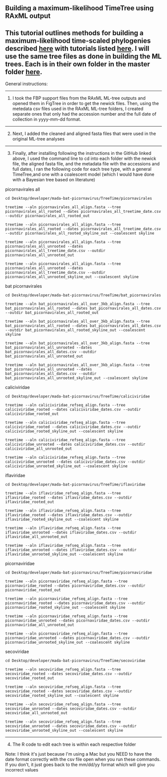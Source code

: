 Building a maximum-likelihood TimeTree using RAxML output
---

This tutorial outlines methods for building a maximum-likelihood time-scaled phylogenies described [here](https://www.ncbi.nlm.nih.gov/pmc/articles/PMC5758920/) with tutorials listed [here](https://github.com/neherlab/treetime). I will use the same tree files as done in building the ML trees. Each is in their own folder in the master folder [here]().
---
General instructions: 
___
1. I took the FBP support files from the RAxML ML-tree outputs and opened them in FigTree in order to get the newick files. Then, using the metedata csv files used in the RAxML ML-tree folders, I created separate ones that only had the accession number and the full date of collection in yyyy-mm-dd format. 
---

2. Next, I added the cleaned and aligned fasta files that were used in the original ML-tree analyses

---
3. Finally, after installing following the instructions in the GitHub linked above, I used the command line to cd into each folder with the newick file, the aligned fasta file, and the metadata file with the accessions and full dates, I ran the following code for each tree type, with a general TimeTree,and one with a coalescent model (which I would have done with a Bayesian tree based on literature)

picornavirales all
```
cd Desktop/developer/mada-bat-picornavirus/TreeTime/picornavirales

treetime --aln picornavirales_all_align.fasta --tree picornavirales_all_rooted --dates picornavirales_all_treetime_date.csv --outdir picornavirales_all_rooted_out

treetime --aln picornavirales_all_align.fasta --tree picornavirales_all_rooted --dates picornavirales_all_treetime_date.csv --outdir picornavirales_all_rooted_skyline_out --coalescent skyline

treetime --aln picornavirales_all_align.fasta --tree picornavirales_all_unrooted --dates picornavirales_all_treetime_date.csv --outdir picornavirales_all_unrooted_out

treetime --aln picornavirales_all_align.fasta --tree picornavirales_all_unrooted --dates picornavirales_all_treetime_date.csv --outdir picornavirales_all_unrooted_skyline_out --coalescent skyline

```

bat picornavirales
```
cd Desktop/developer/mada-bat-picornavirus/TreeTime/bat_picornavirales

treetime --aln bat_picornavirales_all_over_3kb_align.fasta --tree bat_picornavirales_all_rooted --dates bat_picornavirales_all_dates.csv --outdir bat_picornavirales_all_rooted_out

treetime --aln bat_picornavirales_all_over_3kb_align.fasta --tree bat_picornavirales_all_rooted --dates bat_picornavirales_all_dates.csv --outdir bat_picornavirales_all_rooted_skyline_out --coalescent skyline

treetime --aln bat_picornavirales_all_over_3kb_align.fasta --tree bat_picornavirales_all_unrooted --dates bat_picornavirales_all_dates.csv --outdir bat_picornavirales_all_unrooted_out

treetime --aln bat_picornavirales_all_over_3kb_align.fasta --tree bat_picornavirales_all_unrooted --dates bat_picornavirales_all_dates.csv --outdir bat_picornavirales_all_unrooted_skyline_out --coalescent skyline

```

caliciviridae
```
cd Desktop/developer/mada-bat-picornavirus/TreeTime/caliciviridae

treetime --aln caliciviridae_refseq_align.fasta --tree caliciviridae_rooted --dates caliciviridae_dates.csv --outdir caliciviridae_rooted_out

treetime --aln caliciviridae_refseq_align.fasta --tree caliciviridae_rooted --dates caliciviridae_dates.csv --outdir caliciviridae_rooted_skyline_out --coalescent skyline

treetime --aln caliciviridae_refseq_align.fasta --tree caliciviridae_unrooted --dates caliciviridae_dates.csv --outdir caliciviridae_all_unrooted_out

treetime --aln caliciviridae_refseq_align.fasta --tree caliciviridae_unrooted --dates caliciviridae_dates.csv --outdir caliciviridae_unrooted_skyline_out --coalescent skyline
```

iflaviridae
```
cd Desktop/developer/mada-bat-picornavirus/TreeTime/iflaviridae

treetime --aln iflaviridae_refseq_align.fasta --tree iflaviridae_rooted --dates iflaviridae_dates.csv --outdir iflaviridae_rooted_out

treetime --aln iflaviridae_refseq_align.fasta --tree iflaviridae_rooted --dates iflaviridae_dates.csv --outdir iflaviridae_rooted_skyline_out --coalescent skyline

treetime --aln iflaviridae_refseq_align.fasta --tree iflaviridae_unrooted --dates iflaviridae_dates.csv --outdir iflaviridae_all_unrooted_out

treetime --aln iflaviridae_refseq_align.fasta --tree iflaviridae_unrooted --dates iflaviridae_dates.csv --outdir iflaviridae_unrooted_skyline_out --coalescent skyline
```

picornaviridae
```
cd Desktop/developer/mada-bat-picornavirus/TreeTime/picornaviridae

treetime --aln picornaviridae_refseq_align.fasta --tree picornaviridae_rooted --dates picornaviridae_dates.csv --outdir picornaviridae_rooted_out

treetime --aln picornaviridae_refseq_align.fasta --tree picornaviridae_rooted --dates picornaviridae_dates.csv --outdir picornaviridae_rooted_skyline_out --coalescent skyline

treetime --aln picornaviridae_refseq_align.fasta --tree picornaviridae_unrooted --dates picornaviridae_dates.csv --outdir picornaviridae_all_unrooted_out

treetime --aln picornaviridae_refseq_align.fasta --tree picornaviridae_unrooted --dates picornaviridae_dates.csv --outdir picornaviridae_unrooted_skyline_out --coalescent skyline
```

secoviridae
```
cd Desktop/developer/mada-bat-picornavirus/TreeTime/secoviridae

treetime --aln secoviridae_refseq_align.fasta --tree secoviridae_rooted --dates secoviridae_dates.csv --outdir secoviridae_rooted_out

treetime --aln secoviridae_refseq_align.fasta --tree secoviridae_rooted --dates secoviridae_dates.csv --outdir secoviridae_rooted_skyline_out --coalescent skyline

treetime --aln secoviridae_refseq_align.fasta --tree secoviridae_unrooted --dates secoviridae_dates.csv --outdir secoviridae_all_unrooted_out

treetime --aln secoviridae_refseq_align.fasta --tree secoviridae_unrooted --dates secoviridae_dates.csv --outdir secoviridae_unrooted_skyline_out --coalescent skyline
```


---
4. The R code to edit each tree is within each respective folder

Note: I think it's just because I'm using a Mac but you NEED to have the date format correctly with the csv file open when you run these commands. If you don't, it just goes back to the mm/dd/yy format which will give you incorrect values

